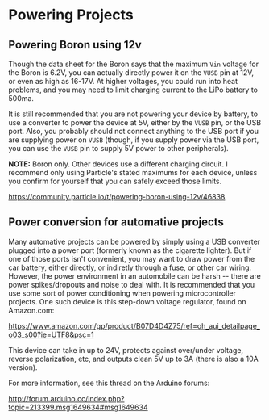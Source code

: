 # Powering Projects

## Powering Boron using 12v
Though the data sheet for the Boron says that the maximum `Vin` voltage for
the Boron is 6.2V, you can actually directly power it on the `VUSB` pin at
12V, or even as high as 16-17V. At higher voltages, you could run into heat
problems, and you may need to limit charging current to the LiPo battery to
500ma. 

It is still recommended that you are not powering your device by battery, to
use a converter to power the device at 5V, either by the `VUSB` pin, or the
USB port.  Also, you probably should not connect anything to the USB port if
you are supplying power on `VUSB` (though, if you supply power via the USB
port, you can use the `VUSB` pin to supply 5V power to other peripherals).

**NOTE:** Boron only. Other devices use a different charging circuit. I 
recommend only using Particle's stated maximums for each device, unless
you confirm for yourself that you can safely exceed those limits.

https://community.particle.io/t/powering-boron-using-12v/46838

## Power conversion for automative projects
Many automative projects can be powered by simply using a USB converter 
plugged into a power port (formerly known as the cigarette lighter). But
if one of those ports isn't convenient, you may want to draw power from
the car battery, either directly, or indiretly through a fuse, or other car
wiring. However, the power environment in an automobile can be harsh --
there are power spikes/dropouts and noise to deal with. It is recommended
that you use some sort of power conditioning when powering microcontroller
projects. One such device is this step-down voltage regulator, found on 
Amazon.com:

https://www.amazon.com/gp/product/B07D4D4Z75/ref=oh_aui_detailpage_o03_s00?ie=UTF8&psc=1

This device can take in up to 24V, protects against over/under voltage, 
reverse polarization, etc, and outputs clean 5V up to 3A (there is also a
10A version). 

For more information, see this thread on the Arduino forums:

http://forum.arduino.cc/index.php?topic=213399.msg1649634#msg1649634

